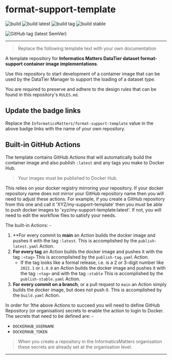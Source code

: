 # format-support-template

![build](https://github.com/InformaticsMatters/format-support-template/workflows/build/badge.svg)
![build latest](https://github.com/InformaticsMatters/format-support-template/workflows/publish%20latest/badge.svg)
![build tag](https://github.com/InformaticsMatters/format-support-template/workflows/publish%20tag/badge.svg)
![build stable](https://github.com/InformaticsMatters/format-support-template/workflows/publish%20stable/badge.svg)

![GitHub tag (latest SemVer)](https://img.shields.io/github/v/tag/informaticsmatters/format-support-template)

---

>   Replace the following template text with your own documentation

A template repository for **Informatics Matters DataTier dataset
format-support container image implementations**.

Use this repository to start development of a container image that can be
used by the DataTier Manager to support the loading of a dataset _type_.

You are required to preserve and adhere to the design rules
that can be found in this repository's `RULES.md`. 

## Update the badge links
Replace the `InformaticsMatters/format-support-template` value in the
above badge links with the name of your own repository.

## Built-in GitHub Actions
The template contains GitHub Actions that will automatically build the
container image and also publish `:latest` and any tags you make to
Docker Hub.

>   Your images must be published to Docker Hub.

This relies on your docker registry mirroring your repository. If your docker
repository name does not mirror your GitHub repository name then you will need
to adjust these actions. For example, if you create a GitHub repository
from this one and call it 'XYZ/my-support-template' then you must be able to
push docker images to 'xyz/my-support-template:latest'. If not, you will need
to edit the workflow files to satisfy your needs.

The built-in Actions: -

1.  **For every commit to **main** an Action builds the docker image and
    pushes it with the tag `:latest`.
    This is accomplished by the `publish-latest.yaml` Action.
2.  **For every tag** an Action builds the docker image and
    pushes it with the tag `:<tag>`
    This is accomplished by the `publish-tag.yaml` Action.
    -   If the tag looks like a formal release, i.e. is a 2 or 3-digit number
        like `2021.1` or `1.0.0` an Action builds the docker image and
        pushes it with the tag `:<tag>` and with the tag `:stable`
        This is accomplished by the `publish-stable.yaml` Action.
3.  **For every commit on a branch**, or a pull request to `main` an Action
    simply builds the docker image, but does not push it.
    This is accomplished by the `build.yaml` Action.

In order for 1the above Actions to succeed you will need to define GitHub
Repository (or organisation) secrets to enable the action to login to Docker.
The secrets that need to be defined are: -

-   `DOCKERHUB_USERNAME`
-   `DOCKERHUB_TOKEN`

>   When you create a repository in the InformaticsMatters organisation
    these secrets are already set at the organisation level.

---
